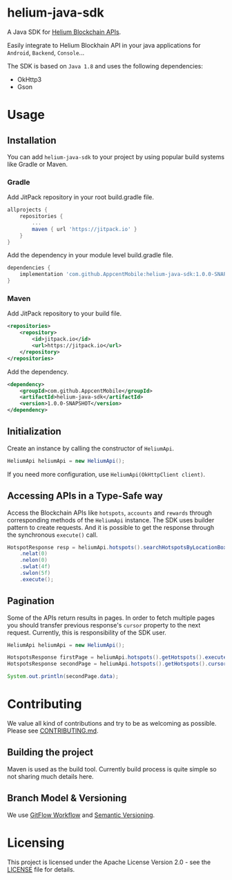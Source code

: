 # helium-java-sdk

A Java SDK for [Helium Blockchain APIs](https://docs.helium.com/api/blockchain/introduction/). 

Easily integrate to Helium Blockhain API in your java applications for `Android`, `Backend`, `Console`...

The SDK is based on `Java 1.8` and uses the following dependencies:

* OkHttp3
* Gson  

# Usage

## Installation
You can add `helium-java-sdk` to your project by using popular build systems like Gradle or Maven. 

### Gradle
Add JitPack repository in your root build.gradle file.
```groovy
allprojects {
    repositories {
        ...
        maven { url 'https://jitpack.io' }
    }
}
```

Add the dependency in your module level build.gradle file.
```groovy
dependencies {
    implementation 'com.github.AppcentMobile:helium-java-sdk:1.0.0-SNAPSHOT'
}
```

### Maven
Add JitPack repository to your build file.
```xml
<repositories>
    <repository>
        <id>jitpack.io</id>
        <url>https://jitpack.io</url>
    </repository>
</repositories>
```
Add the dependency.
```xml
<dependency>
    <groupId>com.github.AppcentMobile</groupId>
    <artifactId>helium-java-sdk</artifactId>
    <version>1.0.0-SNAPSHOT</version>
</dependency>
```


## Initialization

Create an instance by calling the constructor of `HeliumApi`.

```java
HeliumApi heliumApi = new HeliumApi();
```

If you need more configuration, use `HeliumApi(OkHttpClient client)`.

## Accessing APIs in a Type-Safe way

Access the Blockchain APIs like `hotspots`, `accounts` and `rewards` through corresponding methods of the `HeliumApi` instance. The SDK uses builder pattern to create requests. And it is possible to get the response through the synchronous `execute()` call.

```java
HotspotResponse resp = heliumApi.hotspots().searchHotspotsByLocationBox()
    .nelat(0)
    .nelon(0)
    .swlat(4f)
    .swlon(5f)
    .execute();
```

## Pagination

Some of the APIs return results in pages. In order to fetch multiple pages you should transfer previous response's `cursor` property to the next request. Currently, this is responsibility of the SDK user. 

```java
HeliumApi heliumApi = new HeliumApi();

HotspotsResponse firstPage = heliumApi.hotspots().getHotspots().execute();
HotspotsResponse secondPage = heliumApi.hotspots().getHotspots().cursor(firstPage.cursor).execute();

System.out.println(secondPage.data);
```

# Contributing

We value all kind of contributions and try to be as welcoming as possible. Please see [CONTRIBUTING.md](CONTRIBUTING.md).

## Building the project

Maven is used as the build tool. Currently build process is quite simple so not sharing much details here.

## Branch Model & Versioning

We use [GitFlow Workflow](https://nvie.com/posts/a-successful-git-branching-model/) and [Semantic Versioning](https://semver.org/).


# Licensing

This project is licensed under the Apache License Version 2.0 - see the [LICENSE](LICENSE) file for details.


